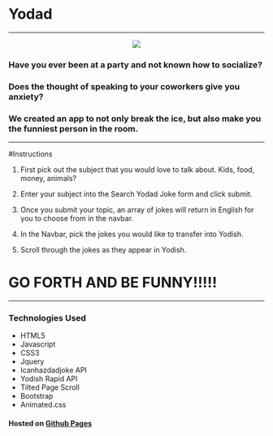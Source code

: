 # Yodad
***
<p align="center">
  <img src='assets/images/Yodad.gif'/>
</p>

### Have you ever been at a party and not known how to socialize?
### Does the thought of speaking to your coworkers give you anxiety?
### We created an app to not only break the ice, but also make you the funniest person in the room.
***
#Instructions

1. First pick out the subject that you would love to talk about.  Kids, food, money, animals?

2. Enter your subject into the Search Yodad Joke form and click submit.

3. Once you submit your topic, an array of jokes will return in English for you to choose from in the navbar.  

4. In the Navbar, pick the jokes you would like to transfer into Yodish.

5.  Scroll through the jokes as they appear in Yodish.  

# GO FORTH AND BE FUNNY!!!!!
***
### Technologies Used
- HTML5
- Javascript
- CSS3
- Jquery
- Icanhazdadjoke API
- Yodish Rapid API
- Tilted Page Scroll
- Bootstrap
- Animated.css

#### Hosted on [Github Pages](https://armonkahil.github.io/Yodad/)
